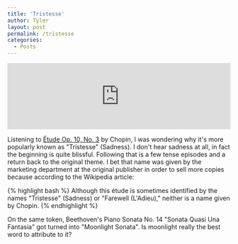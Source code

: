 ```yaml
---
title: 'Tristesse'
author: Tyler
layout: post
permalink: /tristesse
categories:
  - Posts
---
```


<iframe width="100%" src="https://www.youtube.com/embed/ikBD3DcSGFM" frameborder="0" allowfullscreen></iframe>

Listening to [Étude Op. 10, No. 3](https://en.wikipedia.org/wiki/%C3%89tude_Op._10,_No._3_(Chopin)) by Chopin, I was wondering why it's more popularly known as "Tristesse" (Sadness). I don't hear sadness at all, in fact the beginning is quite blissful. Following that is a few tense episodes and a return back to the original theme. I bet that name was given by the marketing department at the original publisher in order to sell more copies because according to the Wikipedia article:

{% highlight bash %}
Although this étude is sometimes identified by the names "Tristesse" (Sadness) or "Farewell (L'Adieu)," neither is a name given by Chopin.
{% endhighlight %}

On the same token, Beethoven's Piano Sonata No. 14 "Sonata Quasi Una Fantasia" got turned into "Moonlight Sonata". Is moonlight really the best word to attribute to it?
